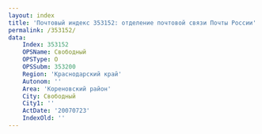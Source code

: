 ```yaml
---
layout: index
title: 'Почтовый индекс 353152: отделение почтовой связи Почты России'
permalink: /353152/
data:
    Index: 353152
    OPSName: Свободный
    OPSType: О
    OPSSubm: 353200
    Region: 'Краснодарский край'
    Autonom: ''
    Area: 'Кореновский район'
    City: Свободный
    City1: ''
    ActDate: '20070723'
    IndexOld: ''
---
```

